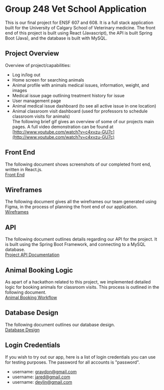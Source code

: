 # Group 248 Vet School Application
This is our final project for ENSF 607 and 608. It is a full stack application built
for the University of Calgary School of Veterinary medicine. The front end of this project is 
built using React (Javascript), the API is built Spring Boot (Java), and the database is built
with MySQL. 

## Project Overview
Overview of project/capabilities:
* Log in/log out
* Home screen for searching animals
* Animal profile with animals medical issues, information, weight, and images
* Medical issue page outlining treatment history for issue
* User management page
* Animal medical issue dashboard (to see all active issue in one location)
* Animal classroom visit dashboard (used for professors to schedule classroom visits for animals)<br>
The following brief gif gives an overview of some of our projects main pages. A full video demonstration can be found at [http://www.youtube.com/watch?v=c4xvzu-GU7c](http://www.youtube.com/watch?v=c4xvzu-GU7c)

## Front End
The following document shows screenshots of our completed front end, written in React.js.<br>
[Front End](MarkdownAndImages/FrontEnd.md)<br>

## Wireframes
The following document gives all the wireframes our team generated using Figma, in the process of planning
the front end of our application.<br>
[Wireframes](MarkdownAndImages/Wireframes.md)<br>

## API
The following document outlines details regarding our API for the project.
It is built using the Spring Boot Framework, and connecting to a MySQL database.<br>
[Project API Documentation](MarkdownAndImages/API.md)<br>

## Animal Booking Logic
As apart of a hackathon related to this project, we implemented detailed
logic for booking animals for classroom visits. This process is outlined in the following document.<br>
[Animal Booking Workflow](MarkdownAndImages/animalBooking.md)<br>

## Database Design
The following document outlines our database design.<br>
[Database Design](MarkdownAndImages/DatabaseDesign.md)<br>

## Login Credentials
If you wish to try out our app, here is a list of login credentials you can use for testing purposes. The password for all accounts is "password".
* username: graydon@gmail.com
* username: jared@gmail.com
* username: deylin@gmail.com
